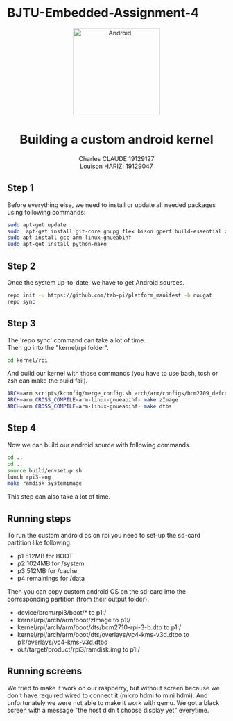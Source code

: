 # BJTU-Embedded-Assignment-4

<div align=center>
<img src="https://upload.wikimedia.org/wikipedia/commons/thumb/d/d7/Android_robot.svg/170px-Android_robot.svg.png" alt="Android" width="200"/>
  
# Building a custom android kernel
Charles CLAUDE 19129127  
Louison HARIZI 19129047
</div>


## Step 1

Before everything else, we need to install or update all needed packages using following commands:
```bash
sudo apt-get update
sudo  apt-get install git-core gnupg flex bison gperf build-essential zip curl zlib1g-dev gcc-multilib g++-multilib libc6-dev-i386 lib32ncurses5-dev x11proto-core-dev libx11-dev lib32z-dev ccache libgl1-mesa-dev libxml2-utils xsltproc unzip
sudo apt install gcc-arm-linux-gnueabihf
sudo apt-get install python-mako
```

## Step 2

Once the system up-to-date, we have to get Android sources.
```bash
repo init -u https://github.com/tab-pi/platform_manifest -b nougat
repo sync
```

## Step 3

The 'repo sync' command can take a lot of time.  
Then go into the "kernel/rpi folder".
```bash
cd kernel/rpi
```
And build our kernel with those commands (you have to use bash, tcsh or zsh can make the build fail).
```bash
ARCH=arm scripts/kconfig/merge_config.sh arch/arm/configs/bcm2709_defconfig android/configs/android-base.cfg android/configs/android-recommended.cfg
ARCH=arm CROSS_COMPILE=arm-linux-gnueabihf- make zImage
ARCH=arm CROSS_COMPILE=arm-linux-gnueabihf- make dtbs
```

## Step 4

Now we can build our android source with following commands.
```bash
cd ..
cd ..
source build/envsetup.sh
lunch rpi3-eng
make ramdisk systemimage
```
This step can also take a lot of time.

## Running steps
 To run the custom android os on rpi you need to set-up the sd-card partition like following.
- p1 512MB for BOOT
- p2 1024MB for /system
- p3 512MB for /cache
- p4 remainings for /data

Then you can copy custom android OS on the sd-card into the corresponding partition (from their output folder). 
- device/brcm/rpi3/boot/* to p1:/
- kernel/rpi/arch/arm/boot/zImage to p1:/
- kernel/rpi/arch/arm/boot/dts/bcm2710-rpi-3-b.dtb to p1:/
- kernel/rpi/arch/arm/boot/dts/overlays/vc4-kms-v3d.dtbo to p1:/overlays/vc4-kms-v3d.dtbo
- out/target/product/rpi3/ramdisk.img to p1:/

## Running screens

We tried to make it work on our raspberry, but without screen because we don't have required wired to connect it (micro hdmi to mini hdmi).
And unfortunately we were not able to make it work with qemu. We got a black screen with a message "the host didn't choose display yet" everytime.
